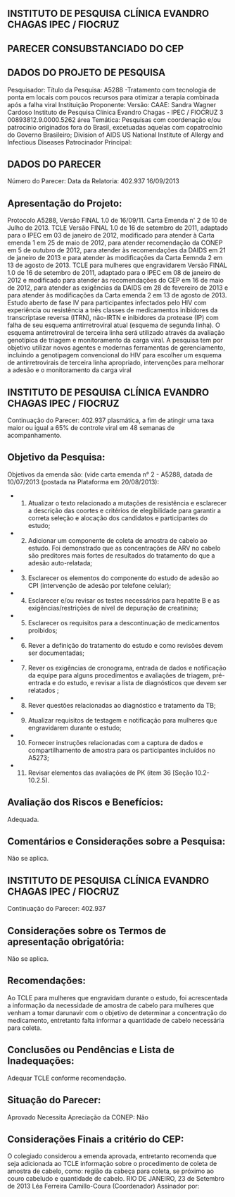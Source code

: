 ## INSTITUTO DE PESQUISA CLÍNICA EVANDRO CHAGAS IPEC / FIOCRUZ

## PARECER CONSUBSTANCIADO DO CEP
## DADOS DO PROJETO DE PESQUISA
Pesquisador:
Título da Pesquisa: A5288 -Tratamento com tecnologia de ponta em locais com poucos recursos para otimizar a terapia combinada após a falha viral
Instituição Proponente:
Versão:
CAAE:
Sandra Wagner Cardoso
Instituto de Pesquisa Clínica Evandro Chagas - IPEC / FIOCRUZ
3
00893812.9.0000.5262
área Temática:
Pesquisas com coordenação e/ou patrocínio originados fora do Brasil, excetuadas aquelas com copatrocínio do Governo Brasileiro;
Division of AIDS US National Institute of Allergy and Infectious Diseases Patrocinador Principal:
## DADOS DO PARECER
Número do Parecer:
Data da Relatoria:
402.937
16/09/2013
## Apresentação do Projeto:
Protocolo A5288, Versão FINAL 1.0 de 16/09/11. Carta Emenda n' 2 de 10 de Julho de 2013. TCLE Versão FINAL 1.0 de 16 de setembro de 2011, adaptado para o IPEC em 03 de janeiro de 2012, modificado para atender à Carta emenda 1 em 25 de maio de 2012, para atender recomendação da CONEP em 5 de outubro de 2012, para atender às recomendações da DAIDS em 21 de janeiro de 2013 e para atender às modificações da Carta Eemnda 2 em 13 de agosto de 2013. TCLE para mulheres que engravidarem Versão FINAL 1.0 de 16 de setembro de 2011, adaptado para o IPEC em 08 de janeiro de 2012 e modificado para atender às recomendações do CEP em 16 de maio de 2012, para atender as exigências da DAIDS em 28 de fevereiro de 2013 e para atender às modificações da Carta emenda 2 em 13 de agosto de 2013. Estudo aberto de fase IV para participantes infectados pelo HIV com experiência ou resistência a três classes de medicamentos inibidores da transcriptase reversa (ITRN), não-IRTN e inibidores da protease (IP) com falha de seu esquema antirretroviral atual (esquema de segunda linha). O esquema antirretroviral de terceira linha será utilizado através da avaliação genotípica de triagem e monitoramento da carga viral. A pesquisa tem por objetivo utilizar novos agentes e modernas ferramentas de gerenciamento, incluindo a genotipagem convencional do HIV para escolher um esquema de antirretrovirais de terceira linha apropriado, intervenções para melhorar a adesão e o monitoramento da carga viral
## INSTITUTO DE PESQUISA CLÍNICA EVANDRO CHAGAS IPEC / FIOCRUZ

Continuação do Parecer: 402.937
plasmática, a fim de atingir uma taxa maior ou igual a 65% de controle viral em 48 semanas de acompanhamento.
## Objetivo da Pesquisa:
Objetivos da emenda são: (vide carta emenda n° 2 - A5288, datada de 10/07/2013 (postada na Plataforma em 20/08/2013):
- 1) Atualizar o texto relacionado a mutações de resistência e esclarecer a descrição das coortes e critérios de elegibilidade para garantir a correta seleção e alocação dos candidatos e participantes do estudo;
- 2)  Adicionar um componente de coleta de amostra de cabelo ao estudo. Foi demonstrado que as concentrações de ARV no cabelo são preditores mais fortes de resultados do tratamento do que a adesão auto-relatada;
- 3) Esclarecer os elementos do componente do estudo de adesão ao CPI (intervenção de adesão por telefone celular);
- 4) Esclarecer e/ou revisar os testes necessários para hepatite B e as exigências/restrições de nível de depuração de creatinina;
- 5) Esclarecer os requisitos para a descontinuação de medicamentos proibidos;
- 6) Rever a definição do tratamento do estudo e como revisões devem ser documentadas;
- 7) Rever os exigências de cronograma, entrada de dados e notificação da equipe para alguns procedimentos e avaliações de triagem, pré-entrada e do estudo, e revisar a lista de diagnósticos
que devem ser relatados ;
- 8) Rever questões relacionadas ao diagnóstico e tratamento da TB;
- 9) Atualizar requisitos de testagem e notificação para mulheres que engravidarem durante o estudo;
- 10) Fornecer instruções relacionadas com a captura de dados e compartilhamento de amostra para os participantes incluídos no A5273;
- 11) Revisar elementos das avaliações de PK (item 36 [Seção 10.2-10.2.5).
## Avaliação dos Riscos e Benefícios:
Adequada.
## Comentários e Considerações sobre a Pesquisa:
Não se aplica.
## INSTITUTO DE PESQUISA CLÍNICA EVANDRO CHAGAS IPEC / FIOCRUZ
Continuação do Parecer: 402.937
## Considerações sobre os Termos de apresentação obrigatória:
Não se aplica.
## Recomendações:
Ao TCLE para mulheres que engravidam durante o estudo, foi acrescentada a informação da necessidade de amostra de cabelo para mulheres que venham a tomar darunavir com o objetivo de determinar a concentração do medicamento, entretanto falta informar a quantidade de cabelo necessária para coleta.
## Conclusões ou Pendências e Lista de Inadequações:
Adequar TCLE conforme recomendação.
## Situação do Parecer:
Aprovado
Necessita Apreciação da CONEP:
Não
## Considerações Finais a critério do CEP:
O colegiado considerou a emenda aprovada, entretanto recomenda que  seja adicionada ao TCLE informação sobre o procedimento de coleta de amostra de cabelo, como: região da cabeça para coleta, se próximo ao couro cabeludo e quantidade de cabelo.
RIO DE JANEIRO, 23 de Setembro de 2013
Léa Ferreira Camillo-Coura (Coordenador) Assinador por:
